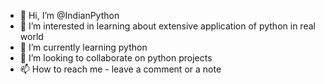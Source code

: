 - 👋 Hi, I’m @IndianPython
- 👀 I’m interested in learning about extensive application of python in real world
- 🌱 I’m currently learning python
- 💞️ I’m looking to collaborate on python projects
- 📫 How to reach me - leave a comment or a note

<!---
IndianPython/IndianPython is a ✨ special ✨ repository because its `README.md` (this file) appears on your GitHub profile.
You can click the Preview link to take a look at your changes.
--->
